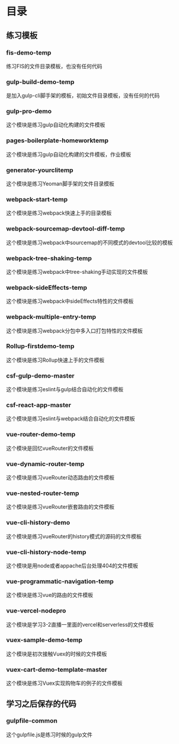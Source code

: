 # 目录

## 练习模板

### fis-demo-temp
练习FIS的文件目录模板，也没有任何代码
### gulp-build-demo-temp
是加入gulp-cli脚手架的模板，初始文件目录模板，没有任何的代码
### gulp-pro-demo
这个模块是练习gulp自动化构建的文件模板
### pages-boilerplate-homeworktemp
这个模块是练习gulp自动化构建的文件模板，作业模板
### generator-yourclitemp
这个模块是练习Yeoman脚手架的文件目录模板
### webpack-start-temp
这个模块是练习webpack快速上手的目录模板
### webpack-sourcemap-devtool-diff-temp
这个模块是练习webpack中sourcemap的不同模式的devtool比较的模板
### webpack-tree-shaking-temp
这个模块是练习webpack中tree-shaking手动实现的文件模板
### webpack-sideEffects-temp
这个模块是练习webpack中sideEffects特性的文件模板
### webpack-multiple-entry-temp
这个模块是练习webpack分包中多入口打包特性的文件模板
### Rollup-firstdemo-temp
这个模块是练习Rollup快速上手的文件模板
### csf-gulp-demo-master
这个模块是练习eslint与gulp结合自动化的文件模板
### csf-react-app-master
这个模块是练习eslint与webpack结合自动化的文件模板
### vue-router-demo-temp
这个模块是回忆vueRouter的文件模板
### vue-dynamic-router-temp
这个模块是练习vueRouter动态路由的文件模板
### vue-nested-router-temp
这个模块是练习vueRouter嵌套路由的文件模板
### vue-cli-history-demo
这个模块是练习vueRouter的history模式的源码的文件模板
### vue-cli-history-node-temp
这个模块是用node或者appache后台处理404的文件模板
### vue-programmatic-navigation-temp
这个模块是练习vue的路由的文件模板

### vue-vercel-nodepro
这个模块是学习3-2直播一里面的vercel和serverless的文件模板

### vuex-sample-demo-temp
这个模块是初次接触Vuex的时候的文件模板
### vuex-cart-demo-template-master
这个模块是练习Vuex实现购物车的例子的文件模板

## 学习之后保存的代码

### gulpfile-common
这个gulpfile.js是练习时候的gulp文件